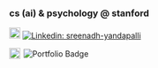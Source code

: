 ### cs (ai) & psychology @ stanford
<img src="https://cdn.jsdelivr.net/gh/devicons/devicon/icons/linkedin/linkedin-original.svg" width="20"/> [![Linkedin: sreenadh-yandapalli](https://img.shields.io/badge/-sreenadh--yandapalli-blue?style=flat-square&logo=Linkedin&logoColor=white&link=https://www.linkedin.com/in/sreenadh-yandapalli/)](https://www.linkedin.com/in/sreenadh-yandapalli/)
<p>
  <a href="https://www.syandapalli.com/" target="_blank" style="display: inline-flex; align-items: center; text-decoration: none;">
    <img src="https://img.icons8.com/ios-filled/50/000000/internet.png" alt="Website icon" width="20" style="margin-right: 6px;" />
    <img src="https://img.shields.io/badge/syandapalli.com-black?style=flat-square&logo=about-dot-me&logoColor=white" alt="Portfolio Badge" />
  </a>
</p>

